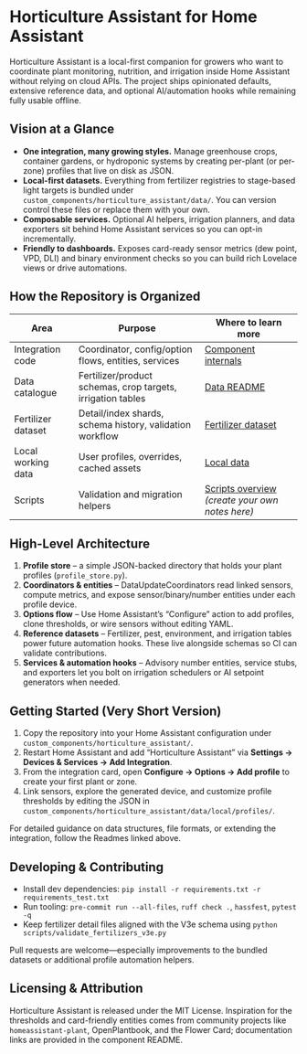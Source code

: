 # Horticulture Assistant for Home Assistant

Horticulture Assistant is a local-first companion for growers who want to coordinate plant monitoring, nutrition, and irrigation inside Home Assistant without relying on cloud APIs. The project ships opinionated defaults, extensive reference data, and optional AI/automation hooks while remaining fully usable offline.

## Vision at a Glance

- **One integration, many growing styles.** Manage greenhouse crops, container gardens, or hydroponic systems by creating per-plant (or per-zone) profiles that live on disk as JSON.
- **Local-first datasets.** Everything from fertilizer registries to stage-based light targets is bundled under `custom_components/horticulture_assistant/data/`. You can version control these files or replace them with your own.
- **Composable services.** Optional AI helpers, irrigation planners, and data exporters sit behind Home Assistant services so you can opt-in incrementally.
- **Friendly to dashboards.** Exposes card-ready sensor metrics (dew point, VPD, DLI) and binary environment checks so you can build rich Lovelace views or drive automations.

## How the Repository is Organized

| Area | Purpose | Where to learn more |
|------|---------|---------------------|
| Integration code | Coordinator, config/option flows, entities, services | [Component internals](custom_components/horticulture_assistant/README.md) |
| Data catalogue | Fertilizer/product schemas, crop targets, irrigation tables | [Data README](custom_components/horticulture_assistant/data/README.md) |
| Fertilizer dataset | Detail/index shards, schema history, validation workflow | [Fertilizer dataset](custom_components/horticulture_assistant/data/fertilizers/README.md) |
| Local working data | User profiles, overrides, cached assets | [Local data](custom_components/horticulture_assistant/data/local/README.md) |
| Scripts | Validation and migration helpers | [Scripts overview](scripts/README.md) *(create your own notes here)* |

## High-Level Architecture

1. **Profile store** – a simple JSON-backed directory that holds your plant profiles (`profile_store.py`).
2. **Coordinators & entities** – DataUpdateCoordinators read linked sensors, compute metrics, and expose sensor/binary/number entities under each profile device.
3. **Options flow** – Use Home Assistant’s “Configure” action to add profiles, clone thresholds, or wire sensors without editing YAML.
4. **Reference datasets** – Fertilizer, pest, environment, and irrigation tables power future automation hooks. These live alongside schemas so CI can validate contributions.
5. **Services & automation hooks** – Advisory number entities, service stubs, and exporters let you bolt on irrigation schedulers or AI setpoint generators when needed.

## Getting Started (Very Short Version)

1. Copy the repository into your Home Assistant configuration under `custom_components/horticulture_assistant/`.
2. Restart Home Assistant and add “Horticulture Assistant” via **Settings → Devices & Services → Add Integration**.
3. From the integration card, open **Configure → Options → Add profile** to create your first plant or zone.
4. Link sensors, explore the generated device, and customize profile thresholds by editing the JSON in `custom_components/horticulture_assistant/data/local/profiles/`.

For detailed guidance on data structures, file formats, or extending the integration, follow the Readmes linked above.

## Developing & Contributing

- Install dev dependencies: `pip install -r requirements.txt -r requirements_test.txt`
- Run tooling: `pre-commit run --all-files`, `ruff check .`, `hassfest`, `pytest -q`
- Keep fertilizer detail files aligned with the V3e schema using `python scripts/validate_fertilizers_v3e.py`

Pull requests are welcome—especially improvements to the bundled datasets or additional profile automation helpers.

## Licensing & Attribution

Horticulture Assistant is released under the MIT License. Inspiration for the thresholds and card-friendly entities comes from community projects like `homeassistant-plant`, OpenPlantbook, and the Flower Card; documentation links are provided in the component README.

